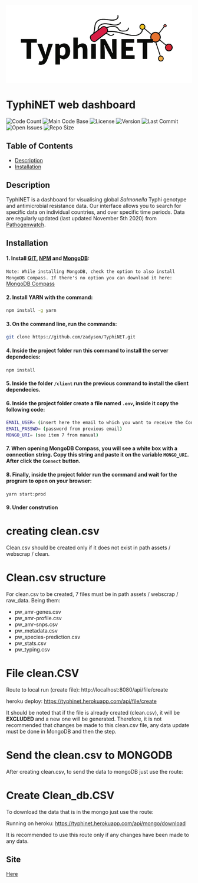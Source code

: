 ![TyphiNET_Logo](assets/img/logo-typhinet.png) 
# TyphiNET web dashboard
![Code Count](https://img.shields.io/github/languages/count/zadyson/TyphiNET) 
![Main Code Base](https://img.shields.io/github/languages/top/zadyson/TyphiNET) 
![License](https://img.shields.io/badge/license-MIT-blue) 
![Version](https://img.shields.io/badge/version-1.0-red) 
![Last Commit](https://img.shields.io/github/last-commit/zadyson/TyphiNET) 
![Open Issues](https://img.shields.io/github/issues-raw/zadyson/TyphiNET) 
![Repo Size](https://img.shields.io/github/repo-size/zadyson/TyphiNET)

## Table of Contents

* [Description](#Description)
* [Installation](#Installation)

## Description

TyphiNET is a dashboard for visualising global *Salmonella* Typhi genotype and antimicrobial resistance data.  Our interface allows you to search for specific data on individual countries, and over specific time periods.  Data are regularly updated (last updated November 5th 2020) from [Pathogenwatch](https://pathogen.watch/).

## Installation

#### 1. Install <a href="https://git-scm.com/">GIT</a>, <a href="https://www.npmjs.com/get-npm">NPM</a> and <a href="https://www.mongodb.com/try/download/community?tck=docs_server">MongoDB</a>:
```Note: While installing MongoDB, check the option to also install MongoDB Compass. If there's no option you can download it here:``` <a href="https://www.mongodb.com/try/download/compass">MongoDB Compass</a>

#### 2. Install YARN with the command:

```sh
npm install -g yarn
```

#### 3. On the command line, run the commands:

```sh
git clone https://github.com/zadyson/TyphiNET.git
```

#### 4. Inside the project folder run this command to install the server dependecies:

```sh
npm install
```

#### 5. Inside the folder ```/client``` run the previous command to install the client dependecies.

#### 6. Inside the project folder create a file named ```.env```, inside it copy the following code:

```sh
EMAIL_USER= (insert here the email to which you want to receive the Contact Us messages)
EMAIL_PASSWD= (password from previous email)
MONGO_URI= (see item 7 from manual)
```

#### 7. When opening MongoDB Compass, you will see a white box with a connection string. Copy this string and paste it on the variable ```MONGO_URI```. After click the ```Connect``` button.

#### 8. Finally, inside the project folder run the command and wait for the program to open on your browser:

```sh
yarn start:prod
```
#### 9. Under constrution 

# creating clean.csv

Clean.csv should be created only if it does not exist in path assets / webscrap / clean.
# Clean.csv structure 

For clean.csv to be created, 7 files must be in path assets / webscrap / raw_data. Being them:

- pw_amr-genes.csv
- pw_amr-profile.csv
- pw_amr-snps.csv
- pw_metadata.csv
- pw_species-prediction.csv
- pw_stats.csv
- pw_typing.csv

# File clean.CSV

Route to local run (create file):
http://localhost:8080/api/file/create

heroku deploy:
https://typhinet.herokuapp.com/api/file/create

It should be noted that if the file is already created (clean.csv), it will be <b> EXCLUDED </b> and a new one will be generated. Therefore, it is not recommended that changes be made to this clean.csv file, any data update must be done in MongoDB and then the step.

# Send the clean.csv to MONGODB

After creating clean.csv, to send the data to mongoDB just use the route:

# Create Clean_db.CSV

To download the data that is in the mongo just use the route:


Running on heroku:
https://typhinet.herokuapp.com/api/mongo/download

It is recommended to use this route only if any changes have been made to any data.

## Site

[Here](http://typhinet.erc.monash.edu/)
